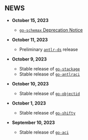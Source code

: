 ## NEWS

 - **October 15, 2023**
   - [`go-schemax` Deprecation Notice](https://github.com/JesseCoretta/go-schemax/discussions)

 - **October 11, 2023**
   - Preliminary [`antlr-ds`](https://github.com/JesseCoretta/antlr-ds) release

 - **October 9, 2023**
   - Stable release of [`go-stackage`](https://github.com/JesseCoretta/go-stackage)
   - Stable release of [`go-antlraci`](https://github.com/JesseCoretta/go-antlraci)

 - **October 10, 2023**
   - Stable release of [`go-objectid`](https://github.com/JesseCoretta/go-objectid)

 - **October 1, 2023**
   - Stable release of [`go-shifty`](https://github.com/JesseCoretta/go-shifty)

 - **September 10, 2023**
   - Stable release of [`go-aci`](https://github.com/JesseCoretta/go-aci)
